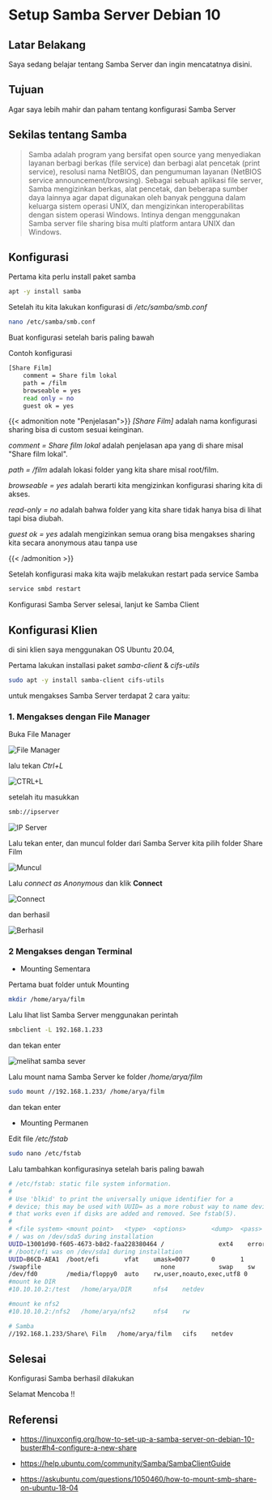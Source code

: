 # Setup Samba Server Debian 10


## Latar Belakang

Saya sedang belajar tentang Samba Server dan ingin mencatatnya disini.

## Tujuan

Agar saya lebih mahir dan paham tentang konfigurasi Samba Server

## Sekilas tentang Samba

> Samba adalah program yang bersifat open source yang menyediakan layanan berbagi berkas (file service) dan berbagi alat pencetak (print service), resolusi nama NetBIOS, dan pengumuman layanan (NetBIOS service announcement/browsing). Sebagai sebuah aplikasi file server, Samba mengizinkan berkas, alat pencetak, dan beberapa sumber daya lainnya agar dapat digunakan oleh banyak pengguna dalam keluarga sistem operasi UNIX, dan mengizinkan interoperabilitas dengan sistem operasi Windows. Intinya dengan menggunakan Samba server file sharing bisa multi platform antara UNIX dan Windows.

## Konfigurasi

Pertama kita perlu install paket samba

```bash
apt -y install samba
```

Setelah itu kita lakukan konfigurasi di */etc/samba/smb.conf*

```bash
nano /etc/samba/smb.conf
```

Buat konfigurasi setelah baris paling bawah

Contoh konfigurasi

```bash
[Share Film]
    comment = Share film lokal
    path = /film
    browseable = yes
    read only = no
    guest ok = yes
```

{{< admonition note "Penjelasan">}}
*[Share Film]* adalah nama konfigurasi sharing bisa di custom sesuai keinginan.

*comment = Share film lokal* adalah penjelasan apa yang di share misal "Share film lokal".

*path = /film* adalah lokasi folder yang kita share misal root/film.

*browseable = yes* adalah berarti kita mengizinkan konfigurasi sharing kita di akses.

*read-only = no* adalah bahwa folder yang kita share tidak hanya bisa di lihat tapi bisa diubah.

*guest ok = yes* adalah mengizinkan semua orang bisa mengakses sharing kita secara anonymous atau tanpa use

{{< /admonition >}}

Setelah konfigurasi maka kita wajib melakukan restart pada service Samba

```bash
service smbd restart
```
Konfigurasi Samba Server selesai, lanjut ke Samba Client

## Konfigurasi Klien

di sini klien saya menggunakan OS Ubuntu 20.04,

Pertama lakukan installasi paket *samba-client* & *cifs-utils*

```bash
sudo apt -y install samba-client cifs-utils
```
untuk mengakses Samba Server terdapat 2 cara yaitu:

### 1. Mengakses dengan File Manager

Buka File Manager

![File Manager](/img/smb01.png)

lalu tekan *Ctrl+L*

![CTRL+L](/img/smb02.png)

setelah itu masukkan

```bash
smb://ipserver
```
![IP Server](/img/smb03.png)

Lalu tekan enter, dan muncul folder dari Samba Server kita pilih folder Share Film

![Muncul](/img/smb04.png)

Lalu *connect as Anonymous* dan klik **Connect**

![Connect](/img/smb05.png)

dan berhasil

![Berhasil](/img/smb06.png)

### 2 Mengakses dengan Terminal

* Mounting Sementara

Pertama buat folder untuk Mounting

```bash
mkdir /home/arya/film
```

Lalu lihat list Samba Server menggunakan perintah

```bash
smbclient -L 192.168.1.233
```
dan tekan enter

![melihat samba sever](smbc01.png)

Lalu mount nama Samba Server ke folder */home/arya/film*

```bash
sudo mount //192.168.1.233/ /home/arya/film
```
dan tekan enter

* Mounting Permanen

Edit file */etc/fstab*

```bash
sudo nano /etc/fstab
```
Lalu tambahkan konfigurasinya setelah baris paling bawah

```bash
# /etc/fstab: static file system information.
#
# Use 'blkid' to print the universally unique identifier for a
# device; this may be used with UUID= as a more robust way to name devices
# that works even if disks are added and removed. See fstab(5).
#
# <file system> <mount point>   <type>  <options>       <dump>  <pass>
# / was on /dev/sda5 during installation
UUID=13001d90-f605-4673-b8d2-faa228380464 /               ext4    errors=remount-ro 0       1
# /boot/efi was on /dev/sda1 during installation
UUID=B6CD-AEA1  /boot/efi       vfat    umask=0077      0       1
/swapfile                                 none            swap    sw              0       0
/dev/fd0        /media/floppy0  auto    rw,user,noauto,exec,utf8 0       0
#mount ke DIR
#10.10.10.2:/test	/home/arya/DIR		nfs4	netdev

#mount ke nfs2
#10.10.10.2:/nfs2	/home/arya/nfs2		nfs4	rw

# Samba
//192.168.1.233/Share\ Film   /home/arya/film   cifs    netdev
```

## Selesai

Konfigurasi Samba berhasil dilakukan

Selamat Mencoba !!

## Referensi

* https://linuxconfig.org/how-to-set-up-a-samba-server-on-debian-10-buster#h4-configure-a-new-share

* https://help.ubuntu.com/community/Samba/SambaClientGuide

* https://askubuntu.com/questions/1050460/how-to-mount-smb-share-on-ubuntu-18-04

